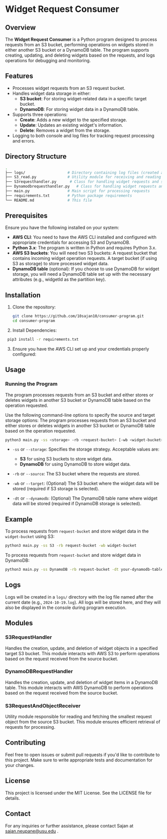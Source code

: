 # Widget Request Consumer

## Overview
The **Widget Request Consumer** is a Python program designed to process requests from an S3 bucket, performing operations on widgets stored in either another S3 bucket or a DynamoDB table. The program supports creating, updating, and deleting widgets based on the requests, and logs operations for debugging and monitoring.

## Features
- Processes widget requests from an S3 request bucket.
- Handles widget data storage in either:
  - **S3 bucket**: For storing widget-related data in a specific target bucket.
  - **DynamoDB**: For storing widget data in a DynamoDB table.
- Supports three operations:
  - **Create**: Adds a new widget to the specified storage.
  - **Update**: Updates an existing widget's information.
  - **Delete**: Removes a widget from the storage.
- Logging to both console and log files for tracking request processing and errors.
  
## Directory Structure
```bash
.
├── logs/                   # Directory containing log files (created automatically)
├── S3_read.py              # Utility module for receiving and reading requests from S3
├── S3requesthandler.py      # Class for handling widget requests and storing data in S3
├── Dynamodbrequesthandler.py   # Class for handling widget requests and storing data in DynamoDB
├── main.py                 # Main script for processing requests
├── requirements.txt        # Python package requirements
└── README.md               # This file
```
## Prerequisites

Ensure you have the following installed on your system:

- **AWS CLI**: You need to have the AWS CLI installed and configured with appropriate credentials for accessing S3 and DynamoDB.
- **Python 3.x**: The program is written in Python and requires Python 3.x.
- **AWS S3 buckets**: You will need two S3 buckets:
    A request bucket that contains incoming widget operation requests.
    A target bucket (if using S3 as storage) to store processed widget data.
- **DynamoDB table** (optional): If you choose to use DynamoDB for widget storage, you will need a DynamoDB table set up with the necessary attributes (e.g., widgetId as the partition key).

## Installation

1. Clone the repository:

   ```bash
   git clone https://github.com/10sajan10/consumer-program.git
   cd consumer-program
   ```
2. Install Dependencies:

  ```bash
   pip3 install -r requirements.txt
   ```

3. Ensure you have the AWS CLI set up and your credentials properly configured:

## Usage
### Running the Program
The program processes requests from an S3 bucket and either stores or deletes widgets in another S3 bucket or DynamoDB table based on the operation requested.

Use the following command-line options to specify the source and target storage options:
The program processes requests from an S3 bucket and either stores or deletes widgets in another S3 bucket or DynamoDB table based on the operation requested.

```bash
python3 main.py -ss <storage> -rb <request-bucket> [-wb <widget-bucket>] [-dt <dynamodb-table>]
```
- `-ss` or `--storage`: Specifies the storage strategy. Acceptable values are:
  - **S3** for using S3 buckets to store widget data.
  - **DynamoDB** for using DynamoDB to store widget data.
  
- `-rb` or `--source`: The S3 bucket where the requests are stored.

- `-wb` or `--target`: (Optional) The S3 bucket where the widget data will be stored (required if S3 storage is selected).

- `-dt` or `--dynamodb`: (Optional) The DynamoDB table name where widget data will be stored (required if DynamoDB storage is selected).

## Example

To process requests from `request-bucket` and store widget data in the `widget-bucket` using S3:

```bash
python3 main.py -ss S3 -rb request-bucket -wb widget-bucket
```

To process requests from `request-bucket` and store widget data in DynamoDB:
```bash
python3 main.py -ss DynamoDB -rb request-bucket -dt your-dynamodb-table
```
## Logs
Logs will be created in a `logs/` directory with the log file named after the current date (e.g., `2024-10-19.log`). All logs will be stored here, and they will also be displayed in the console during program execution.

## Modules
### S3RequestHandler
Handles the creation, update, and deletion of widget objects in a specified target S3 bucket. This module interacts with AWS S3 to perform operations based on the request received from the source bucket.

### DynamoDBRequestHandler
Handles the creation, update, and deletion of widget items in a DynamoDB table. This module interacts with AWS DynamoDB to perform operations based on the request received from the source bucket.

### S3RequestAndObjectReceiver
Utility module responsible for reading and fetching the smallest request object from the source S3 bucket. This module ensures efficient retrieval of requests for processing.

## Contributing
Feel free to open issues or submit pull requests if you'd like to contribute to this project. Make sure to write appropriate tests and documentation for your changes.

## License
This project is licensed under the MIT License. See the LICENSE file for details.

## Contact
For any inquiries or further assistance, please contact Sajan at sajan.neupane@usu.edu .

